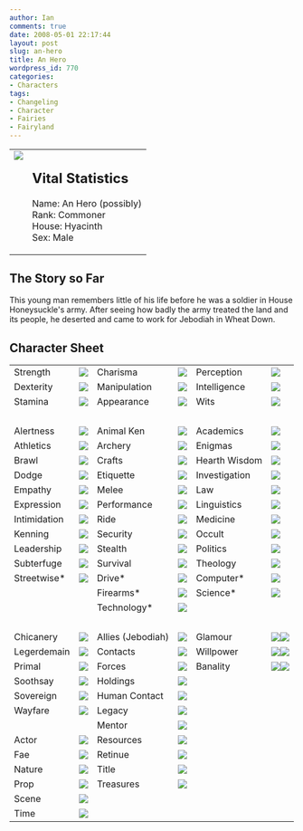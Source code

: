 ```yaml
---
author: Ian
comments: true
date: 2008-05-01 22:17:44
layout: post
slug: an-hero
title: An Hero
wordpress_id: 770
categories:
- Characters
tags:
- Changeling
- Character
- Fairies
- Fairyland
---
```


<table border="0" cellspacing="10">
<tr>
<td valign="top"><img src="//files.ianrenton.com/images/avatars/anhero.png" /></td>
<td valign="top">
<h2>Vital Statistics</h2>
<p>Name: An Hero (possibly)<br />
Rank: Commoner<br />
House: Hyacinth<br />
Sex: Male</p></td>
</tr>
</table>
<h2>The Story so Far</h2>
<p>This young man remembers little of his life before he was a soldier in House Honeysuckle&#039;s army.  After seeing how badly the army treated the land and its people, he deserted and came to work for Jebodiah in Wheat Down.</p>
<h2>Character Sheet</h2>
<table border="0" width="100%" cellspacing="2" cellpadding="4">
<tr>
<td>Strength</td>
<td><img src="//files.ianrenton.com/images/dots/4.png" /></td>
<td>Charisma</td>
<td><img src="//files.ianrenton.com/images/dots/2.png" /></td>
<td>Perception</td>
<td><img src="//files.ianrenton.com/images/dots/2.png" /></td>
</tr>
<tr>
<td>Dexterity</td>
<td><img src="//files.ianrenton.com/images/dots/3.png" /></td>
<td>Manipulation</td>
<td><img src="//files.ianrenton.com/images/dots/2.png" /></td>
<td>Intelligence</td>
<td><img src="//files.ianrenton.com/images/dots/2.png" /></td>
</tr>
<tr>
<td>Stamina</td>
<td><img src="//files.ianrenton.com/images/dots/3.png" /></td>
<td>Appearance</td>
<td><img src="//files.ianrenton.com/images/dots/3.png" /></td>
<td>Wits</td>
<td><img src="//files.ianrenton.com/images/dots/3.png" /></td>
</tr>
<tr>
<td>&nbsp;</td>
</tr>
<tr>
<td>Alertness</td>
<td><img src="//files.ianrenton.com/images/dots/2.png" /></td>
<td>Animal Ken</td>
<td><img src="//files.ianrenton.com/images/dots/1.png" /></td>
<td>Academics</td>
<td><img src="//files.ianrenton.com/images/dots/0.png" /></td>
</tr>
<tr>
<td>Athletics</td>
<td><img src="//files.ianrenton.com/images/dots/2.png" /></td>
<td>Archery</td>
<td><img src="//files.ianrenton.com/images/dots/0.png" /></td>
<td>Enigmas</td>
<td><img src="//files.ianrenton.com/images/dots/0.png" /></td>
</tr>
<tr>
<td>Brawl</td>
<td><img src="//files.ianrenton.com/images/dots/3.png" /></td>
<td>Crafts</td>
<td><img src="//files.ianrenton.com/images/dots/0.png" /></td>
<td>Hearth Wisdom</td>
<td><img src="//files.ianrenton.com/images/dots/0.png" /></td>
</tr>
<tr>
<td>Dodge</td>
<td><img src="//files.ianrenton.com/images/dots/2.png" /></td>
<td>Etiquette</td>
<td><img src="//files.ianrenton.com/images/dots/0.png" /></td>
<td>Investigation</td>
<td><img src="//files.ianrenton.com/images/dots/0.png" /></td>
</tr>
<tr>
<td>Empathy</td>
<td><img src="//files.ianrenton.com/images/dots/0.png" /></td>
<td>Melee</td>
<td><img src="//files.ianrenton.com/images/dots/4.png" /></td>
<td>Law</td>
<td><img src="//files.ianrenton.com/images/dots/0.png" /></td>
</tr>
<tr>
<td>Expression</td>
<td><img src="//files.ianrenton.com/images/dots/0.png" /></td>
<td>Performance</td>
<td><img src="//files.ianrenton.com/images/dots/0.png" /></td>
<td>Linguistics</td>
<td><img src="//files.ianrenton.com/images/dots/0.png" /></td>
</tr>
<tr>
<td>Intimidation</td>
<td><img src="//files.ianrenton.com/images/dots/0.png" /></td>
<td>Ride</td>
<td><img src="//files.ianrenton.com/images/dots/1.png" /></td>
<td>Medicine</td>
<td><img src="//files.ianrenton.com/images/dots/0.png" /></td>
</tr>
<tr>
<td>Kenning</td>
<td><img src="//files.ianrenton.com/images/dots/0.png" /></td>
<td>Security</td>
<td><img src="//files.ianrenton.com/images/dots/0.png" /></td>
<td>Occult</td>
<td><img src="//files.ianrenton.com/images/dots/0.png" /></td>
</tr>
<tr>
<td>Leadership</td>
<td><img src="//files.ianrenton.com/images/dots/2.png" /></td>
<td>Stealth</td>
<td><img src="//files.ianrenton.com/images/dots/0.png" /></td>
<td>Politics</td>
<td><img src="//files.ianrenton.com/images/dots/0.png" /></td>
</tr>
<tr>
<td>Subterfuge</td>
<td><img src="//files.ianrenton.com/images/dots/0.png" /></td>
<td>Survival</td>
<td><img src="//files.ianrenton.com/images/dots/0.png" /></td>
<td>Theology</td>
<td><img src="//files.ianrenton.com/images/dots/0.png" /></td>
</tr>
<tr>
<td>Streetwise*</td>
<td><img src="//files.ianrenton.com/images/dots/0.png" /></td>
<td>Drive*</td>
<td><img src="//files.ianrenton.com/images/dots/0.png" /></td>
<td>Computer*</td>
<td><img src="//files.ianrenton.com/images/dots/0.png" /></td>
</tr>
<tr>
<td></td>
<td></td>
<td>Firearms*</td>
<td><img src="//files.ianrenton.com/images/dots/0.png" /></td>
<td>Science*</td>
<td><img src="//files.ianrenton.com/images/dots/0.png" /></td>
</tr>
<tr>
<td></td>
<td></td>
<td>Technology*</td>
<td><img src="//files.ianrenton.com/images/dots/0.png" /></td>
<td></td>
<td></td>
</tr>
<tr>
<td>&nbsp;</td>
</tr>
<tr>
<td>Chicanery</td>
<td><img src="//files.ianrenton.com/images/dots/0.png" /></td>
<td>Allies (Jebodiah)</td>
<td><img src="//files.ianrenton.com/images/dots/1.png" /></td>
<td>Glamour</td>
<td><img src="//files.ianrenton.com/images/dots/3.png" /><img src="//files.ianrenton.com/images/dots/0.png" /></td>
</tr>
<tr>
<td>Legerdemain</td>
<td><img src="//files.ianrenton.com/images/dots/0.png" /></td>
<td>Contacts</td>
<td><img src="//files.ianrenton.com/images/dots/0.png" /></td>
<td>Willpower</td>
<td><img src="//files.ianrenton.com/images/dots/4.png" /><img src="//files.ianrenton.com/images/dots/0.png" /></td>
</tr>
<tr>
<td>Primal</td>
<td><img src="//files.ianrenton.com/images/dots/0.png" /></td>
<td>Forces</td>
<td><img src="//files.ianrenton.com/images/dots/0.png" /></td>
<td>Banality</td>
<td><img src="//files.ianrenton.com/images/dots/2.png" /><img src="//files.ianrenton.com/images/dots/0.png" /></td>
</tr>
<tr>
<td>Soothsay</td>
<td><img src="//files.ianrenton.com/images/dots/0.png" /></td>
<td>Holdings</td>
<td><img src="//files.ianrenton.com/images/dots/0.png" /></td>
<td></td>
<td></td>
</tr>
<tr>
<td>Sovereign</td>
<td><img src="//files.ianrenton.com/images/dots/0.png" /></td>
<td>Human Contact</td>
<td><img src="//files.ianrenton.com/images/dots/0.png" /></td>
<td></td>
<td></td>
</tr>
<tr>
<td>Wayfare</td>
<td><img src="//files.ianrenton.com/images/dots/0.png" /></td>
<td>Legacy</td>
<td><img src="//files.ianrenton.com/images/dots/0.png" /></td>
<td></td>
<td></td>
</tr>
<tr>
<td></td>
<td></td>
<td>Mentor</td>
<td><img src="//files.ianrenton.com/images/dots/0.png" /></td>
<td></td>
<td></td>
</tr>
<tr>
<td>Actor</td>
<td><img src="//files.ianrenton.com/images/dots/0.png" /></td>
<td>Resources</td>
<td><img src="//files.ianrenton.com/images/dots/0.png" /></td>
<td></td>
<td></td>
</tr>
<tr>
<td>Fae</td>
<td><img src="//files.ianrenton.com/images/dots/0.png" /></td>
<td>Retinue</td>
<td><img src="//files.ianrenton.com/images/dots/0.png" /></td>
<td></td>
<td></td>
</tr>
<tr>
<td>Nature</td>
<td><img src="//files.ianrenton.com/images/dots/0.png" /></td>
<td>Title</td>
<td><img src="//files.ianrenton.com/images/dots/0.png" /></td>
<td></td>
<td></td>
</tr>
<tr>
<td>Prop</td>
<td><img src="//files.ianrenton.com/images/dots/0.png" /></td>
<td>Treasures</td>
<td><img src="//files.ianrenton.com/images/dots/0.png" /></td>
<td></td>
<td></td>
</tr>
<tr>
<td>Scene</td>
<td><img src="//files.ianrenton.com/images/dots/0.png" /></td>
<td></td>
<td></td>
<td></td>
<td></td>
</tr>
<tr>
<td>Time</td>
<td><img src="//files.ianrenton.com/images/dots/0.png" /></td>
<td></td>
<td></td>
<td></td>
<td></td>
</tr>
</table>